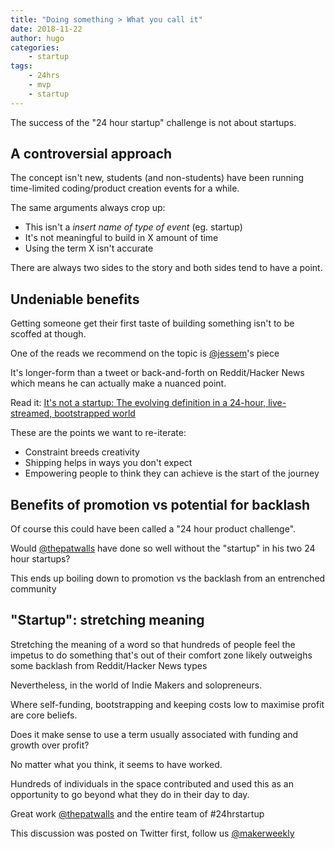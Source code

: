 ```yaml
---
title: "Doing something > What you call it"
date: 2018-11-22
author: hugo
categories:
    - startup
tags:
    - 24hrs
    - mvp
    - startup
---
```


The success of the "24 hour startup" challenge is not about startups.

## A controversial approach

The concept isn't new, students (and non-students) have been running time-limited coding/product creation events for a while.

The same arguments always crop up:

- This isn't a *insert name of type of event* (eg. startup)
- It's not meaningful to build in X amount of time
- Using the term X isn't accurate

There are always two sides to the story and both sides tend to have a point.

## Undeniable benefits

Getting someone get their first taste of building something isn't to be scoffed at though.

One of the reads we recommend on the topic is [@jessem](https://twitter.com/jessem)'s piece

It's longer-form than a tweet or back-and-forth on Reddit/Hacker News which means he can actually make a nuanced point.

Read it: [It's not a startup: The evolving definition in a 24-hour, live-streamed, bootstrapped world](https://www.indiehackers.com/@jessems/acb03ba9fe)

These are the points we want to re-iterate:

- Constraint breeds creativity
- Shipping helps in ways you don't expect
- Empowering people to think they can achieve is the start of the journey

## Benefits of promotion vs potential for backlash

Of course this could have been called a "24 hour product challenge".

Would [@thepatwalls](https://twitter.com/thepatwalls) have done so well without the "startup" in his two 24 hour startups?

This ends up boiling down to promotion vs the backlash from an entrenched community

## "Startup": stretching meaning

Stretching the meaning of a word so that hundreds of people feel the impetus to do something that's out of their comfort zone likely outweighs some backlash from Reddit/Hacker News types

Nevertheless, in the world of Indie Makers and solopreneurs.

Where self-funding, bootstrapping and keeping costs low to maximise profit are core beliefs.

Does it make sense to use a term usually associated with funding and growth over profit?

No matter what you think, it seems to have worked.

Hundreds of individuals in the space contributed and used this as an opportunity to go beyond what they do in their day to day.

Great work [@thepatwalls](https://twitter.com/thepatwalls) and the entire team of #24hrstartup


This discussion was posted on Twitter first, follow us [@makerweekly](https://twitter.com/makerweekly)
